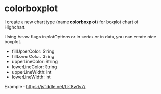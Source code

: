 # colorboxplot

I create a new chart type (name **colorboxplot**) for boxplot chart of Highchart. 

Using below flags in plotOptions or in series or in data, you can create nice boxplot.
* fillUpperColor: String
* fillLowerColor: String
* upperLineColor: String
* lowerLineColor: String
* upperLineWidth: Int
* lowerLineWidth: Int


Example - https://jsfiddle.net/L5t8w1v7/
